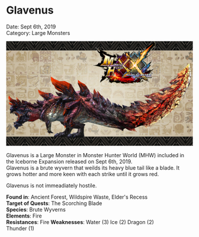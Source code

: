 # **Glavenus**  
Date: Sept 6th, 2019  
Category: Large Monsters  

![alt](images/Glavenus.png)

Glavenus is a Large Monster in Monster Hunter World (MHW) included in the Iceborne Expansion released on Sept 6th, 2019.  
Glavenus is a brute wyvern that weilds its heavy blue tail like a blade. It grows hotter and more keen with each strike until it grows red.
    
Glavenus is not immeadiately hostile.
    
**Found in**: Ancient Forest, Wildspire Waste, Elder's Recess   
**Target of Quests**: The Scorching Blade  
**Species**: Brute Wyverns  
**Elements**: Fire  
**Resistances**: Fire 
**Weaknesses**:
Water (3)
Ice (2)
Dragon (2)  
Thunder (1)  
